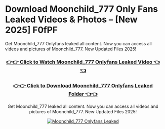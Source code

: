 # Download Moonchild_777 Only Fans Leaked Videos & Photos – [New 2025] F0fPF

Get Moonchild_777 Onlyfans leaked all content. Now you can access all videos and pictures of Moonchild_777. New Updated Files 2025!  
<div align="center">
  
### [👉👉 Click to Watch Moonchild_777 Onlyfans Leaked Video 👈👈](https://links2leaks.com/moonchild_777)  
### [👉👉 Click to Download Moonchild_777 Onlyfans Leaked Folder 👈👈](https://links2leaks.com/moonchild_777)  

Get Moonchild_777 leaked all content. Now you can access all videos and pictures of Moonchild_777. New Updated Files 2025!  

[![Moonchild_777 Onlyfans Leaked](https://i.ibb.co/93hzkbrt/l2l.gif)](https://links2leaks.com/moonchild_777)  

</div>
